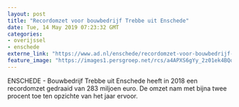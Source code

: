 ```yaml
---
layout: post
title: "Recordomzet voor bouwbedrijf Trebbe uit Enschede"
date: Tue, 14 May 2019 07:23:32 GMT
categories: 
- overijssel 
- enschede 
externe_link: "https://www.ad.nl/enschede/recordomzet-voor-bouwbedrijf-trebbe-uit-enschede~a9cf710b/"
feature_image: "https://images1.persgroep.net/rcs/a4APXS6gYy_2z01ek4BQoCKbN7I/diocontent/102632778/_fitwidth/400/?appId=21791a8992982cd8da851550a453bd7f&quality=0.7"
---
```


ENSCHEDE - Bouwbedrijf Trebbe uit Enschede heeft in 2018 een recordomzet gedraaid van 283 miljoen euro. De omzet nam met bijna twee procent toe ten opzichte van het jaar ervoor.
